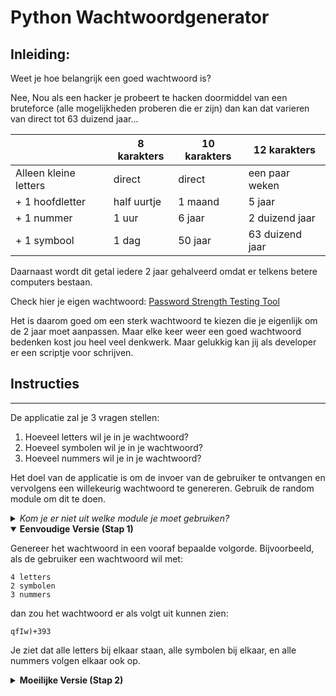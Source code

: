 # Python Wachtwoordgenerator

## Inleiding:

Weet je hoe belangrijk een goed wachtwoord is?

Nee, Nou als een hacker je probeert te hacken doormiddel van een bruteforce (alle mogelijkheden proberen die er zijn) dan kan dat varieren van direct tot 63 duizend jaar...

|   | 8 karakters | 10 karakters| 12 karakters | 
|---|---|---|---|
| Alleen kleine letters  |  direct | direct   | een paar weken   | 
| + 1 hoofdletter  | half uurtje | 1 maand | 5 jaar| 
| + 1 nummer  | 1 uur  | 6 jaar  | 2 duizend jaar  |
| + 1 symbool | 1 dag | 50 jaar | 63 duizend jaar |

Daarnaast wordt dit getal iedere 2 jaar gehalveerd omdat er telkens betere computers bestaan.

Check hier je eigen wachtwoord: [Password Strength Testing Tool]( https://bitwarden.com/password-strength/)

Het is daarom goed om een sterk wachtwoord te kiezen die je eigenlijk om de 2 jaar moet aanpassen. Maar elke keer weer een goed wachtwoord bedenken kost jou heel veel denkwerk. Maar gelukkig kan jij als developer er een scriptje voor schrijven.

## Instructies
---

De applicatie zal je 3 vragen stellen:

   1. Hoeveel letters wil je in je wachtwoord?
   2. Hoeveel symbolen wil je in je wachtwoord?
   3. Hoeveel nummers wil je in je wachtwoord?

Het doel van de applicatie is om de invoer van de gebruiker te ontvangen en vervolgens een willekeurig wachtwoord te genereren. Gebruik de random module om dit te doen.
<details>
  <summary><i>Kom je er niet uit welke module je moet gebruiken?</i></summary>
   :bulb: Gebruik de `random` module.
</details>

<details open> 
<summary> <b> Eenvoudige Versie (Stap 1) </b> </summary>


Genereer het wachtwoord in een vooraf bepaalde volgorde. Bijvoorbeeld, als de gebruiker een wachtwoord wil met:

    4 letters
    2 symbolen
    3 nummers

dan zou het wachtwoord er als volgt uit kunnen zien:

`qfIw)+393`

Je ziet dat alle letters bij elkaar staan, alle symbolen bij elkaar, en alle nummers volgen elkaar ook op.
</details>
<details> 
<summary> <b>Moeilijke Versie (Stap 2)</b> </summary>
  
Als je de eenvoudige versie hebt voltooid, kun je de moeilijke versie proberen. In deze geavanceerde versie volgt het uiteindelijke wachtwoord geen vast patroon. Dus het bovenstaande voorbeeld zou er als volgt uit kunnen zien:

`3+w3qf)9I`

Dus elke keer dat je een wachtwoord genereert, zijn de posities van de symbolen, cijfers en letters anders.
 
  <details>
    <summary><i>Kom je er niet uit?</i></summary>
     :bulb: Bekijk de verschillende methoden die de `random` module biedt.
  </details>
</details>
